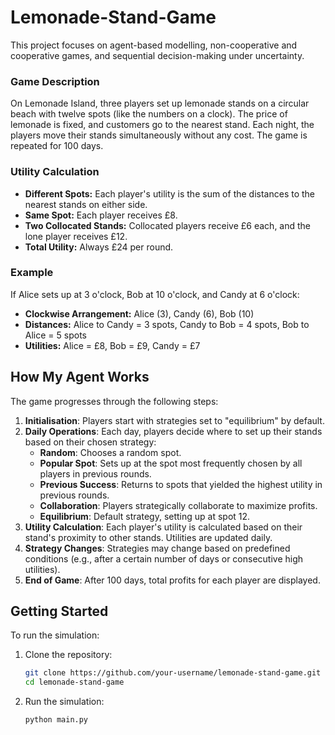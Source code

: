 # Lemonade-Stand-Game
This project focuses on agent-based modelling, non-cooperative and cooperative games, and sequential decision-making under uncertainty.

### Game Description
On Lemonade Island, three players set up lemonade stands on a circular beach with twelve spots (like the numbers on a clock). The price of lemonade is fixed, and customers go to the nearest stand. Each night, the players move their stands simultaneously without any cost. The game is repeated for 100 days.

### Utility Calculation
- **Different Spots:** Each player's utility is the sum of the distances to the nearest stands on either side.
- **Same Spot:** Each player receives £8.
- **Two Collocated Stands:** Collocated players receive £6 each, and the lone player receives £12.
- **Total Utility:** Always £24 per round.

### Example
If Alice sets up at 3 o'clock, Bob at 10 o'clock, and Candy at 6 o'clock:
- **Clockwise Arrangement:** Alice (3), Candy (6), Bob (10)
- **Distances:** Alice to Candy = 3 spots, Candy to Bob = 4 spots, Bob to Alice = 5 spots
- **Utilities:** Alice = £8, Bob = £9, Candy = £7

## How My Agent Works

The game progresses through the following steps:

1. **Initialisation**: Players start with strategies set to "equilibrium" by default.
2. **Daily Operations**: Each day, players decide where to set up their stands based on their chosen strategy:
   - **Random**: Chooses a random spot.
   - **Popular Spot**: Sets up at the spot most frequently chosen by all players in previous rounds.
   - **Previous Success**: Returns to spots that yielded the highest utility in previous rounds.
   - **Collaboration**: Players strategically collaborate to maximize profits.
   - **Equilibrium**: Default strategy, setting up at spot 12.
3. **Utility Calculation**: Each player's utility is calculated based on their stand's proximity to other stands. Utilities are updated daily.
4. **Strategy Changes**: Strategies may change based on predefined conditions (e.g., after a certain number of days or consecutive high utilities).
5. **End of Game**: After 100 days, total profits for each player are displayed.

## Getting Started

To run the simulation:

1. Clone the repository:
   ```bash
   git clone https://github.com/your-username/lemonade-stand-game.git
   cd lemonade-stand-game

2. Run the simulation:
   ```bash
   python main.py
